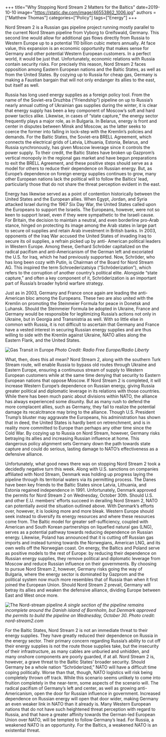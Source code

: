 ﻿+++
title="Why Stopping Nord Stream 2 Matters for the Baltics"
date=2019-10-10
image="https://static.dw.com/image/46553862_1006.jpg"
authors = ["Matthew Thomas"]
categories=["Policy"]
tags=["Energy"]
+++

Nord Stream 2 is a Russian gas pipeline project running mostly parallel to the current Nord Stream
pipeline from Vyborg to Greifswald, Germany. This second line would allow for additional gas flows
directly from Russia to Western Europe up to a potential 110 billion cubic meters annually. At face value,
this expansion is an economic opportunity that makes sense for Germany and other potential Western
European customers. In a perfect world, it would be just that. Unfortunately, economic relations with
Russia contain security risks. For precisely this reason, Nord Stream 2 faces opposition among Eastern
European nations and the Baltic States, as well as from the United States. By cozying up to Russia for
cheap gas, Germany is making a Faustian bargain that will not only endanger its allies to the east, but
itself as well.

Russia has long used energy supplies as a foreign policy tool. From the name of the Soviet-era Druzhba
(“Friendship”) pipeline on up to Russia’s nearly annual cutting of Ukrainian gas supplies during the
winter, it is clear that energy supply has been a key component of Moscow’s soft and hard power tactics
alike. Likewise, in cases of “state capture,” the energy sector frequently plays a major role, as in Bulgaria.
In Belarus, energy is front and center in disputes between Minsk and Moscow, as the latter seeks to
coerce the former into falling in lock-step with the Kremlin’s policies and demands. For the Baltic States,
the Soviet-era BRELL Agreement, which connects the electrical grids of Latvia, Lithuania, Estonia,
Belarus, and Russia synchronously, has given Moscow leverage since it controls the power supply. To
their credit, the Baltic States have broken up Gazprom’s vertical monopoly in the regional gas market and
have begun preparations to exit the BRELL Agreement, and these positive steps should serve as a model
for others to reduce their dependence on Russian energy. But, as Europe’s dependence on foreign energy
supplies continues to grow, many other European nations lack the political will to follow the Baltics’
lead, particularly those that do not share the threat perception evident in the east.

Energy has likewise served as a point of contention historically between the United States and the
European allies. When Egypt, Jordan, and Syria attacked Israel during the 1967 Six Day War, the United
States called upon the Europeans to support the Israelis. The Europeans, however, were not so keen to
support Israel, even if they were sympathetic to the Israeli cause. For Britain, the decision to maintain a
neutral, and even borderline pro-Arab stance, hinged on protecting its image among the Arab states in
large part to secure oil supplies and retain Arab investment in British banks. In 2003, opponents of the
Iraq War accused the United States of invading Iraq to secure its oil supplies, a refrain picked up by anti-
American political leaders in Western Europe. Among these, Gerhard Schröder capitalized on the radical
pacifism and anti-Americanism of the German left and excoriated the U.S. for Iraq, which he had
previously supported. Now, Schröder, who has long been cozy with Putin, is Chairman of the Board for
Nord Stream AG. This inspired the term Schroederizatsiya (“Schröderization”), which refers to the
corruption of another country’s political elite. Alongside “state capture,” and often a key component of it,
Schröderization is an important part of Russia’s broader hybrid warfare strategy.

Just as in 2003, Germany and France once again are leading the anti-American bloc among the
Europeans. These two are also united with the Kremlin on promoting the Steinmeier Formula for peace in
Donetsk and Luhansk. Should the Steinmeier Formula be adopted in Ukraine, France and Germany would
be responsible for legitimizing Russia’s actions not only in Ukraine, but in Georgia and Transnistria as
well. With so little else in common with Russia, it is not difficult to ascertain that Germany and France
have a vested interest in securing Russian energy supplies and are thus willing to side with the Kremlin
against Ukraine, NATO allies along the Eastern Flank, and the United States.

![Gas Transit in Europe](https://gdb.rferl.org/35E7414B-EF23-423E-A234-246C6AFDCEC5_w650_r0_s.jpg)
_Photo Credit: Radio Free Europe/Radio Liberty_

What, then, does this all mean? Nord Stream 2, along with the southern Turk Stream route, will enable
Russia to bypass old routes through Ukraine and Eastern Europe, ensuring a continuous stream of supply
to Western European customers while at the same time denying that security to Eastern European nations
that oppose Moscow. If Nord Stream 2 is completed, it will increase Western Europe’s dependence on
Russian energy, giving Russia greater political and diplomatic leverage in its relations with those
countries. While there has been much panic about divisions within NATO, the alliance has always
experienced some disunity. But as many rush to defend the more complacent allies, such as Germany,
they fail to realize the potential damage its recalcitrance may bring to the alliance. Though U.S. President
Trump’s bluster may aggravate the Europeans, his administration has shown that in deed, the United
States is hardly bent on retrenchment, and is in reality more committed to Europe than perhaps any other
time since the Cold War. By cozying up to Russia on Nord Stream, however, Germany risks betraying its
allies and increasing Russian influence at home. This dangerous policy alignment sets Germany down the
path towards state capture and could do serious, lasting damage to NATO’s effectiveness as a defensive
alliance.

Unfortunately, what good news there was on stopping Nord Stream 2 took a decidedly negative turn this
week. Along with U.S. sanctions on companies affiliated with Nord Stream, Denmark was holding up
progress laying the pipeline through its territorial waters via its permitting process. The Danes have been
key friends to the Baltic States since Latvia, Lithuania, and Estonia regained independence in 1991.
Unfortunately, Denmark approved the permits for Nord Stream 2 on Wednesday, October 30th. Should
U.S. and other E.U. members’ efforts succeed in derailing Nord Stream 2, NATO can potentially avoid
the situation outlined above. With Denmark’s efforts over, however, it is looking more and more bleak.
Western Europe should seek instead to diversify its energy resources and where these resources come
from. The Baltic model for greater self-sufficiency, coupled with American and South Korean
partnerships on liquefied natural gas (LNG), serves as a potential pathway towards reducing dependence
on Russian energy. Likewise, Poland has announced that it is cutting off Russian gas imports and instead
turning towards the Norwegians, American LNG, and its own wells off the Norwegian coast. On energy,
the Baltics and Poland serve as positive models to the rest of Europe: by reducing their dependence on
Russian energy supplies, they remove political and diplomatic leverage from Moscow and reduce Russian
influence on their governments. By choosing to pursue Nord Stream 2, however, Germany risks going the
way of Bulgaria, where the energy sector is dominated by Gazprom and the political system now much
more resembles that of Russia than when it first joined the European Union. Should Nord Stream 2
prevail, Germany will betray its allies and weaken the defensive alliance, dividing Europe between East
and West once more.

![The Nord-stream pipeline](https://warsawinstitute.org/wp-content/uploads/2020/04/Russia-Nord-Stream-2-Denmark-Akademik-Cherskiy-Baltic-gas-pipeline-hydrocarbons-energy-industry-gas.png)
_A single section of the pipeline remains incomplete around the Danish island of Bornholm, but Denmark approved the permits to build the pipeline on Wednesday, October 30. Photo credit: nord-stream2.com_

For the Baltic States, Nord Stream 2 is not an immediate threat to their energy supplies. They have greatly
reduced their dependence on Russia in the energy sector. Their primary concern regarding Russia’s ability
to cut off their energy supplies is not the route those supplies take, but the insecurity of their
infrastructure, as many cables are unburied and unhidden, and many onshore components are poorly
guarded, if at all. Nord Stream 2 is, however, a grave threat to the Baltic States’ broader security. Should
Germany be a whole nation “Schröderized,” NATO will have a difficult time coping politically. Worse
than that, though, NATO logistics will risk being completely thrown off track. While this scenario seems
unlikely to come into fruition completely in the near-term, some aspects of the scenario will. The radical
pacifism of Germany’s left and center, as well as growing anti-Americanism, open the door for Russian
influence in government. Increased dependence on Russian energy will open that door wider, making
Germany an even weaker link in NATO than it already is. Many Western European nations that do not
have such heightened threat perception with regard to Russia, and that have a greater affinity towards the
German-led European Union over NATO, will be tempted to follow Germany’s lead. For Russia, a
weakened NATO is an opportunity. For the Baltics, a weakened NATO is an existential threat.